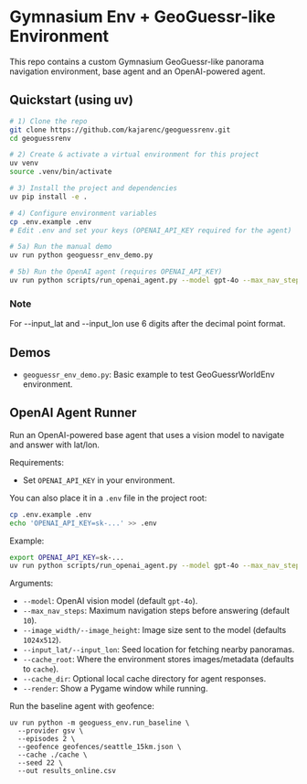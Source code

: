 # Gymnasium Env + GeoGuessr-like Environment

This repo contains a custom Gymnasium GeoGuessr-like panorama navigation environment, base agent and an OpenAI-powered agent.

## Quickstart (using uv)

```bash
# 1) Clone the repo
git clone https://github.com/kajarenc/geoguessrenv.git
cd geoguessrenv

# 2) Create & activate a virtual environment for this project
uv venv
source .venv/bin/activate

# 3) Install the project and dependencies
uv pip install -e .

# 4) Configure environment variables
cp .env.example .env
# Edit .env and set your keys (OPENAI_API_KEY required for the agent)

# 5a) Run the manual demo
uv run python geoguessr_env_demo.py

# 5b) Run the OpenAI agent (requires OPENAI_API_KEY)
uv run python scripts/run_openai_agent.py --model gpt-4o --max_nav_steps 10 --input_lat 47.620908 --input_lon -122.353508 --render
```


### Note
For --input_lat and --input_lon use 6 digits after the decimal point format.

## Demos

- `geoguessr_env_demo.py`: Basic example to test GeoGuessrWorldEnv environment.

## OpenAI Agent Runner

Run an OpenAI-powered base agent that uses a vision model to navigate and answer with lat/lon.

Requirements:
- Set `OPENAI_API_KEY` in your environment.

You can also place it in a `.env` file in the project root:

```bash
cp .env.example .env
echo 'OPENAI_API_KEY=sk-...' >> .env
```

Example:

```bash
export OPENAI_API_KEY=sk-...
uv run python scripts/run_openai_agent.py --model gpt-4o --max_nav_steps 10 --input_lat 47.620908 --input_lon -122.353508 --render
```

Arguments:
- `--model`: OpenAI vision model (default `gpt-4o`).
- `--max_nav_steps`: Maximum navigation steps before answering (default `10`).
- `--image_width/--image_height`: Image size sent to the model (defaults `1024x512`).
- `--input_lat/--input_lon`: Seed location for fetching nearby panoramas.
- `--cache_root`: Where the environment stores images/metadata (defaults to `cache`).
- `--cache_dir`: Optional local cache directory for agent responses.
- `--render`: Show a Pygame window while running.


Run the baseline agent with geofence:
```
uv run python -m geoguess_env.run_baseline \
  --provider gsv \
  --episodes 2 \
  --geofence geofences/seattle_15km.json \
  --cache ./cache \
  --seed 22 \
  --out results_online.csv
```

